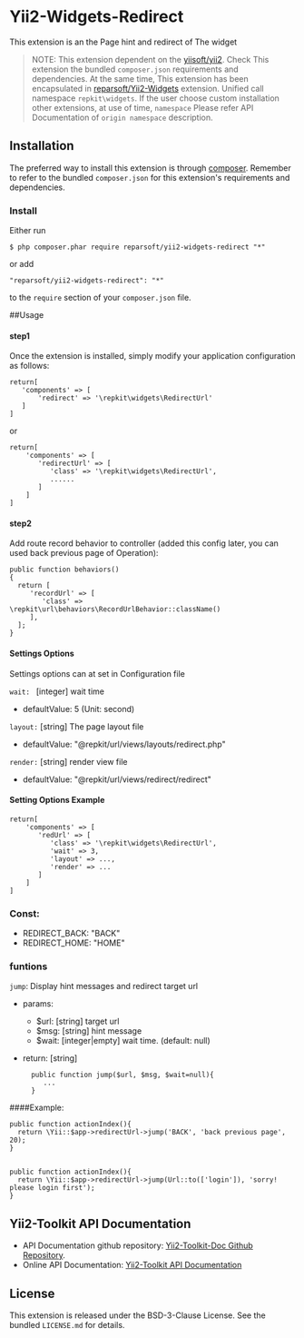 Yii2-Widgets-Redirect
=====================
This extension is an the Page hint and redirect of The widget

> NOTE: This extension dependent on the [yiisoft/yii2](https://github.com/yiisoft/yii2). Check This  extension the bundled ```composer.json``` requirements and dependencies. At the same time, This extension has been encapsulated in [reparsoft/Yii2-Widgets](https://github.com/reparsoft/yii2-widgets/) extension. Unified call namespace ```repkit\widgets```. If the user choose custom installation other extensions, at use of time,
> ```namespace``` Please refer API Documentation of ```origin namespace``` description.



## Installation

The preferred way to install this extension is through [composer](http://getcomposer.org/download/). Remember to refer to the bundled ```composer.json``` for this extension's requirements and dependencies. 


### Install

Either run

```
$ php composer.phar require reparsoft/yii2-widgets-redirect "*"
```

or add

```
"reparsoft/yii2-widgets-redirect": "*"
```

to the ```require``` section of your `composer.json` file.



##Usage

#### step1
 Once the extension is installed, simply modify your application configuration as follows:

	return[
	   'components' => [
	       'redirect' => '\repkit\widgets\RedirectUrl'
	   ]
	]

or

	return[
		'components' => [
		   'redirectUrl' => [
		      'class' => '\repkit\widgets\RedirectUrl',
              ......
		   ]
		]
	]


#### step2
Add route record behavior to controller (added this config later, you can used back previous page of Operation):

	public function behaviors()
	{
	  return [
	     'recordUrl' => [
	        'class' => \repkit\url\behaviors\RecordUrlBehavior::className()
	     ],
	  ];
	}


#### Settings Options
Settings options can at set in Configuration file
 
```wait: ``` [integer] wait time

- defaultValue: 5  (Unit: second)

```layout:``` [string] The page layout file

- defaultValue: "@repkit/url/views/layouts/redirect.php"

```render:``` [string] render view file

- defaultValue: "@repkit/url/views/redirect/redirect"


#### Setting Options Example

	return[
		'components' => [
		   'redUrl' => [
		      'class' => '\repkit\widgets\RedirectUrl',
              'wait' => 3,
              'layout' => ...,
              'render' => ...
		   ]
		]
	]




### Const:

- REDIRECT_BACK: "BACK"
- REDIRECT_HOME: "HOME"



### funtions

```jump```: Display hint messages and redirect target url

- params:
  * $url: [string] target url
  * $msg: [string] hint message
  * $wait: [integer|empty] wait time. (default: null)
- return: [string]


		public function jump($url, $msg, $wait=null){
		   ...
		}

####Example:

	public function actionIndex(){
	  return \Yii::$app->redirectUrl->jump('BACK', 'back previous page', 20);
	}


	public function actionIndex(){
	  return \Yii::$app->redirectUrl->jump(Url::to(['login']), 'sorry! please login first');
	}

Yii2-Toolkit API Documentation
--------------------------------

- API Documentation github repository: [Yii2-Toolkit-Doc Github Repository](https://github.com/reparsoft/yii2-toolkit-doc/).
- Online API Documentation: [Yii2-Toolkit API Documentation](http://reparsoft.github.io/yii2-toolkit-doc/)



## License

This extension is released under the BSD-3-Clause License. See the bundled `LICENSE.md` for details.